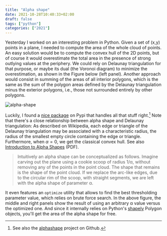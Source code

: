 ```yaml
---
title: "Alpha shape"
date: 2021-10-28T10:40:33+02:00
draft: false
tags: ["python"]
categories: ["2021"]
---
```


Yesterday I worked on an interesting problem in Python. Given a set of (x,y) points in a plane, I needed to compute the area of the whole cloud of points. An easy solution would be to compute the convex hull of the 2D points, but of course it would overestimate the total area in the presence of strong outlying values at the periphery. We could rely on Delaunay triangulation for that purpose, or maybe its dual (the Voronoi diagram) to minimize the overestimation, as shown in the Figure below (left panel). Another approach would consist in summing of the areas of all interior polygons, which is the same as the sum of the polygon areas defined by the Delaunay triangulation minus the exterior polygons, i.e., those not surrounded entirely by other polygons.

![alpha-shape](/img/alpha_shape.png)

Luckily, I found a [nice package](https://pypi.org/project/alpha-shapes/) on Pypi that handles all that stuff right.[^1] Note that there's a close relationship between alpha shape and Delaunay triangulation: As described on Wikipedia, each edge or triangle of the Delaunay triangulation may be associated with a characteristic radius, the radius of the smallest empty circle containing the edge or triangle. Furthermore, when $\alpha=0$, we get the classical convex hull. See also [Introduction to Alpha Shapes](https://graphics.stanford.edu/courses/cs268-11-spring/handouts/AlphaShapes/as_fisher.pdf) (PDF).

> Intuitively an alpha shape can be conceptualized as follows. Imagine carving out the plane using a cookie scoop of radius 1/α, without removing any of the points in the point cloud. The shape that remains is the shape of the point cloud. If we replace the arc-like edges, due to the circular rim of the scoop, with straight segments, we are left with the alpha shape of parameter α.

It even features an `optimize` utility that allows to find the best thresholding parameter value, which relies on brute force search. In the above figure, the middle and right panels show the result of using an arbitrary α value versus the optimized one. And since it internally relies on Python's [shapely](https://shapely.readthedocs.io/en/stable/manual.html) Polygon objects, you'll get the area of the alpha shape for free.

[^1]: See also the [alphashape](https://github.com/bellockk/alphashape) project on Github.
